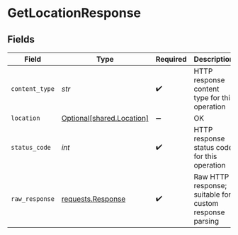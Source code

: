 # GetLocationResponse


## Fields

| Field                                                                                 | Type                                                                                  | Required                                                                              | Description                                                                           |
| ------------------------------------------------------------------------------------- | ------------------------------------------------------------------------------------- | ------------------------------------------------------------------------------------- | ------------------------------------------------------------------------------------- |
| `content_type`                                                                        | *str*                                                                                 | :heavy_check_mark:                                                                    | HTTP response content type for this operation                                         |
| `location`                                                                            | [Optional[shared.Location]](../../models/shared/location.md)                          | :heavy_minus_sign:                                                                    | OK                                                                                    |
| `status_code`                                                                         | *int*                                                                                 | :heavy_check_mark:                                                                    | HTTP response status code for this operation                                          |
| `raw_response`                                                                        | [requests.Response](https://requests.readthedocs.io/en/latest/api/#requests.Response) | :heavy_check_mark:                                                                    | Raw HTTP response; suitable for custom response parsing                               |